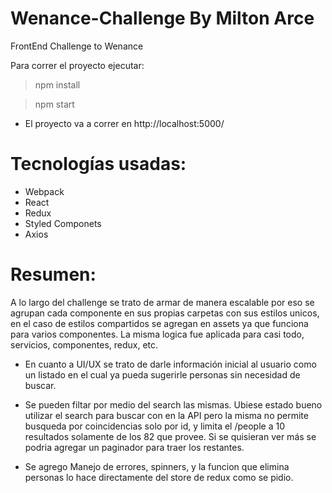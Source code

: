 # Wenance-Challenge By Milton Arce

FrontEnd Challenge to Wenance

Para correr el proyecto ejecutar:

> npm install

> npm start

- El proyecto va a correr en http://localhost:5000/

# Tecnologías usadas:

- Webpack
- React
- Redux
- Styled Componets
- Axios

# Resumen:

A lo largo del challenge se trato de armar de manera escalable por eso se agrupan cada componente en sus propias carpetas con sus estilos unicos, en el caso de estilos compartidos se agregan en assets ya que funciona para varios componentes. La misma logica fue aplicada para casi todo, servicios, componentes, redux, etc.

- En cuanto a UI/UX se trato de darle información inicial al usuario como un listado en el cual ya pueda sugerirle personas sin necesidad de buscar.

- Se pueden filtar por medio del search las mismas. Ubiese estado bueno utilizar el search para buscar con en la API pero la misma no permite busqueda por coincidencias solo por id, y limita el /people a 10 resultados solamente de los 82 que provee. Si se quisieran ver más se podria agregar un paginador para traer los restantes.

- Se agrego Manejo de errores, spinners, y la funcion que elimina personas lo hace directamente del store de redux como se pidio.
